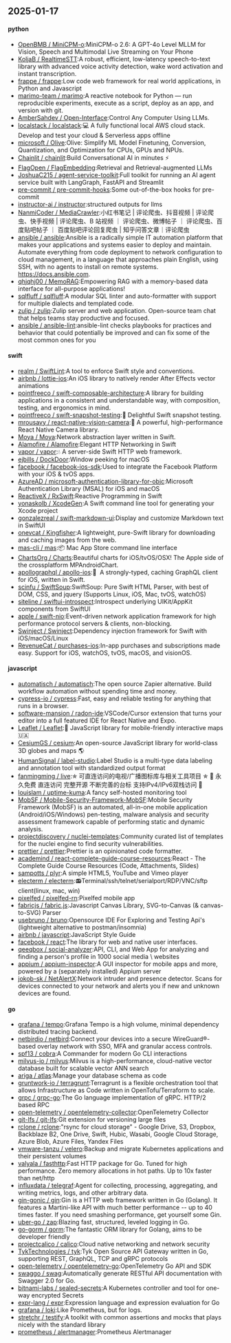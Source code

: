 ## 2025-01-17

#### python
* [OpenBMB / MiniCPM-o](https://github.com/OpenBMB/MiniCPM-o):MiniCPM-o 2.6: A GPT-4o Level MLLM for Vision, Speech and Multimodal Live Streaming on Your Phone
* [KoljaB / RealtimeSTT](https://github.com/KoljaB/RealtimeSTT):A robust, efficient, low-latency speech-to-text library with advanced voice activity detection, wake word activation and instant transcription.
* [frappe / frappe](https://github.com/frappe/frappe):Low code web framework for real world applications, in Python and Javascript
* [marimo-team / marimo](https://github.com/marimo-team/marimo):A reactive notebook for Python — run reproducible experiments, execute as a script, deploy as an app, and version with git.
* [AmberSahdev / Open-Interface](https://github.com/AmberSahdev/Open-Interface):Control Any Computer Using LLMs.
* [localstack / localstack](https://github.com/localstack/localstack):💻 A fully functional local AWS cloud stack. Develop and test your cloud & Serverless apps offline
* [microsoft / Olive](https://github.com/microsoft/Olive):Olive: Simplify ML Model Finetuning, Conversion, Quantization, and Optimization for CPUs, GPUs and NPUs.
* [Chainlit / chainlit](https://github.com/Chainlit/chainlit):Build Conversational AI in minutes ⚡️
* [FlagOpen / FlagEmbedding](https://github.com/FlagOpen/FlagEmbedding):Retrieval and Retrieval-augmented LLMs
* [JoshuaC215 / agent-service-toolkit](https://github.com/JoshuaC215/agent-service-toolkit):Full toolkit for running an AI agent service built with LangGraph, FastAPI and Streamlit
* [pre-commit / pre-commit-hooks](https://github.com/pre-commit/pre-commit-hooks):Some out-of-the-box hooks for pre-commit
* [instructor-ai / instructor](https://github.com/instructor-ai/instructor):structured outputs for llms
* [NanmiCoder / MediaCrawler](https://github.com/NanmiCoder/MediaCrawler):小红书笔记 | 评论爬虫、抖音视频 | 评论爬虫、快手视频 | 评论爬虫、B 站视频 ｜ 评论爬虫、微博帖子 ｜ 评论爬虫、百度贴吧帖子 ｜ 百度贴吧评论回复爬虫 | 知乎问答文章｜评论爬虫
* [ansible / ansible](https://github.com/ansible/ansible):Ansible is a radically simple IT automation platform that makes your applications and systems easier to deploy and maintain. Automate everything from code deployment to network configuration to cloud management, in a language that approaches plain English, using SSH, with no agents to install on remote systems. https://docs.ansible.com.
* [qhjqhj00 / MemoRAG](https://github.com/qhjqhj00/MemoRAG):Empowering RAG with a memory-based data interface for all-purpose applications!
* [sqlfluff / sqlfluff](https://github.com/sqlfluff/sqlfluff):A modular SQL linter and auto-formatter with support for multiple dialects and templated code.
* [zulip / zulip](https://github.com/zulip/zulip):Zulip server and web application. Open-source team chat that helps teams stay productive and focused.
* [ansible / ansible-lint](https://github.com/ansible/ansible-lint):ansible-lint checks playbooks for practices and behavior that could potentially be improved and can fix some of the most common ones for you

#### swift
* [realm / SwiftLint](https://github.com/realm/SwiftLint):A tool to enforce Swift style and conventions.
* [airbnb / lottie-ios](https://github.com/airbnb/lottie-ios):An iOS library to natively render After Effects vector animations
* [pointfreeco / swift-composable-architecture](https://github.com/pointfreeco/swift-composable-architecture):A library for building applications in a consistent and understandable way, with composition, testing, and ergonomics in mind.
* [pointfreeco / swift-snapshot-testing](https://github.com/pointfreeco/swift-snapshot-testing):📸 Delightful Swift snapshot testing.
* [mrousavy / react-native-vision-camera](https://github.com/mrousavy/react-native-vision-camera):📸 A powerful, high-performance React Native Camera library.
* [Moya / Moya](https://github.com/Moya/Moya):Network abstraction layer written in Swift.
* [Alamofire / Alamofire](https://github.com/Alamofire/Alamofire):Elegant HTTP Networking in Swift
* [vapor / vapor](https://github.com/vapor/vapor):💧 A server-side Swift HTTP web framework.
* [ejbills / DockDoor](https://github.com/ejbills/DockDoor):Window peeking for macOS
* [facebook / facebook-ios-sdk](https://github.com/facebook/facebook-ios-sdk):Used to integrate the Facebook Platform with your iOS & tvOS apps.
* [AzureAD / microsoft-authentication-library-for-objc](https://github.com/AzureAD/microsoft-authentication-library-for-objc):Microsoft Authentication Library (MSAL) for iOS and macOS
* [ReactiveX / RxSwift](https://github.com/ReactiveX/RxSwift):Reactive Programming in Swift
* [yonaskolb / XcodeGen](https://github.com/yonaskolb/XcodeGen):A Swift command line tool for generating your Xcode project
* [gonzalezreal / swift-markdown-ui](https://github.com/gonzalezreal/swift-markdown-ui):Display and customize Markdown text in SwiftUI
* [onevcat / Kingfisher](https://github.com/onevcat/Kingfisher):A lightweight, pure-Swift library for downloading and caching images from the web.
* [mas-cli / mas](https://github.com/mas-cli/mas):📦 Mac App Store command line interface
* [ChartsOrg / Charts](https://github.com/ChartsOrg/Charts):Beautiful charts for iOS/tvOS/OSX! The Apple side of the crossplatform MPAndroidChart.
* [apollographql / apollo-ios](https://github.com/apollographql/apollo-ios):📱  A strongly-typed, caching GraphQL client for iOS, written in Swift.
* [scinfu / SwiftSoup](https://github.com/scinfu/SwiftSoup):SwiftSoup: Pure Swift HTML Parser, with best of DOM, CSS, and jquery (Supports Linux, iOS, Mac, tvOS, watchOS)
* [siteline / swiftui-introspect](https://github.com/siteline/swiftui-introspect):Introspect underlying UIKit/AppKit components from SwiftUI
* [apple / swift-nio](https://github.com/apple/swift-nio):Event-driven network application framework for high performance protocol servers & clients, non-blocking.
* [Swinject / Swinject](https://github.com/Swinject/Swinject):Dependency injection framework for Swift with iOS/macOS/Linux
* [RevenueCat / purchases-ios](https://github.com/RevenueCat/purchases-ios):In-app purchases and subscriptions made easy. Support for iOS, watchOS, tvOS, macOS, and visionOS.

#### javascript
* [automatisch / automatisch](https://github.com/automatisch/automatisch):The open source Zapier alternative. Build workflow automation without spending time and money.
* [cypress-io / cypress](https://github.com/cypress-io/cypress):Fast, easy and reliable testing for anything that runs in a browser.
* [software-mansion / radon-ide](https://github.com/software-mansion/radon-ide):VSCode/Cursor extension that turns your editor into a full featured IDE for React Native and Expo.
* [Leaflet / Leaflet](https://github.com/Leaflet/Leaflet):🍃 JavaScript library for mobile-friendly interactive maps 🇺🇦
* [CesiumGS / cesium](https://github.com/CesiumGS/cesium):An open-source JavaScript library for world-class 3D globes and maps 🌎
* [HumanSignal / label-studio](https://github.com/HumanSignal/label-studio):Label Studio is a multi-type data labeling and annotation tool with standardized output format
* [fanmingming / live](https://github.com/fanmingming/live):✯ 可直连访问的电视/广播图标库与相关工具项目 ✯ 🔕 永久免费 直连访问 完整开源 不断完善的台标 支持IPv4/IPv6双栈访问 🔕
* [louislam / uptime-kuma](https://github.com/louislam/uptime-kuma):A fancy self-hosted monitoring tool
* [MobSF / Mobile-Security-Framework-MobSF](https://github.com/MobSF/Mobile-Security-Framework-MobSF):Mobile Security Framework (MobSF) is an automated, all-in-one mobile application (Android/iOS/Windows) pen-testing, malware analysis and security assessment framework capable of performing static and dynamic analysis.
* [projectdiscovery / nuclei-templates](https://github.com/projectdiscovery/nuclei-templates):Community curated list of templates for the nuclei engine to find security vulnerabilities.
* [prettier / prettier](https://github.com/prettier/prettier):Prettier is an opinionated code formatter.
* [academind / react-complete-guide-course-resources](https://github.com/academind/react-complete-guide-course-resources):React - The Complete Guide Course Resources (Code, Attachments, Slides)
* [sampotts / plyr](https://github.com/sampotts/plyr):A simple HTML5, YouTube and Vimeo player
* [electerm / electerm](https://github.com/electerm/electerm):📻Terminal/ssh/telnet/serialport/RDP/VNC/sftp client(linux, mac, win)
* [pixelfed / pixelfed-rn](https://github.com/pixelfed/pixelfed-rn):Pixelfed mobile app
* [fabricjs / fabric.js](https://github.com/fabricjs/fabric.js):Javascript Canvas Library, SVG-to-Canvas (& canvas-to-SVG) Parser
* [usebruno / bruno](https://github.com/usebruno/bruno):Opensource IDE For Exploring and Testing Api's (lightweight alternative to postman/insomnia)
* [airbnb / javascript](https://github.com/airbnb/javascript):JavaScript Style Guide
* [facebook / react](https://github.com/facebook/react):The library for web and native user interfaces.
* [qeeqbox / social-analyzer](https://github.com/qeeqbox/social-analyzer):API, CLI, and Web App for analyzing and finding a person's profile in 1000 social media \ websites
* [appium / appium-inspector](https://github.com/appium/appium-inspector):A GUI inspector for mobile apps and more, powered by a (separately installed) Appium server
* [jokob-sk / NetAlertX](https://github.com/jokob-sk/NetAlertX):Network intruder and presence detector. Scans for devices connected to your network and alerts you if new and unknown devices are found.

#### go
* [grafana / tempo](https://github.com/grafana/tempo):Grafana Tempo is a high volume, minimal dependency distributed tracing backend.
* [netbirdio / netbird](https://github.com/netbirdio/netbird):Connect your devices into a secure WireGuard®-based overlay network with SSO, MFA and granular access controls.
* [spf13 / cobra](https://github.com/spf13/cobra):A Commander for modern Go CLI interactions
* [milvus-io / milvus](https://github.com/milvus-io/milvus):Milvus is a high-performance, cloud-native vector database built for scalable vector ANN search
* [ariga / atlas](https://github.com/ariga/atlas):Manage your database schema as code
* [gruntwork-io / terragrunt](https://github.com/gruntwork-io/terragrunt):Terragrunt is a flexible orchestration tool that allows Infrastructure as Code written in OpenTofu/Terraform to scale.
* [grpc / grpc-go](https://github.com/grpc/grpc-go):The Go language implementation of gRPC. HTTP/2 based RPC
* [open-telemetry / opentelemetry-collector](https://github.com/open-telemetry/opentelemetry-collector):OpenTelemetry Collector
* [git-lfs / git-lfs](https://github.com/git-lfs/git-lfs):Git extension for versioning large files
* [rclone / rclone](https://github.com/rclone/rclone):"rsync for cloud storage" - Google Drive, S3, Dropbox, Backblaze B2, One Drive, Swift, Hubic, Wasabi, Google Cloud Storage, Azure Blob, Azure Files, Yandex Files
* [vmware-tanzu / velero](https://github.com/vmware-tanzu/velero):Backup and migrate Kubernetes applications and their persistent volumes
* [valyala / fasthttp](https://github.com/valyala/fasthttp):Fast HTTP package for Go. Tuned for high performance. Zero memory allocations in hot paths. Up to 10x faster than net/http
* [influxdata / telegraf](https://github.com/influxdata/telegraf):Agent for collecting, processing, aggregating, and writing metrics, logs, and other arbitrary data.
* [gin-gonic / gin](https://github.com/gin-gonic/gin):Gin is a HTTP web framework written in Go (Golang). It features a Martini-like API with much better performance -- up to 40 times faster. If you need smashing performance, get yourself some Gin.
* [uber-go / zap](https://github.com/uber-go/zap):Blazing fast, structured, leveled logging in Go.
* [go-gorm / gorm](https://github.com/go-gorm/gorm):The fantastic ORM library for Golang, aims to be developer friendly
* [projectcalico / calico](https://github.com/projectcalico/calico):Cloud native networking and network security
* [TykTechnologies / tyk](https://github.com/TykTechnologies/tyk):Tyk Open Source API Gateway written in Go, supporting REST, GraphQL, TCP and gRPC protocols
* [open-telemetry / opentelemetry-go](https://github.com/open-telemetry/opentelemetry-go):OpenTelemetry Go API and SDK
* [swaggo / swag](https://github.com/swaggo/swag):Automatically generate RESTful API documentation with Swagger 2.0 for Go.
* [bitnami-labs / sealed-secrets](https://github.com/bitnami-labs/sealed-secrets):A Kubernetes controller and tool for one-way encrypted Secrets
* [expr-lang / expr](https://github.com/expr-lang/expr):Expression language and expression evaluation for Go
* [grafana / loki](https://github.com/grafana/loki):Like Prometheus, but for logs.
* [stretchr / testify](https://github.com/stretchr/testify):A toolkit with common assertions and mocks that plays nicely with the standard library
* [prometheus / alertmanager](https://github.com/prometheus/alertmanager):Prometheus Alertmanager
